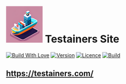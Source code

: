 <h1>
<img src="assets/images/testainers-100.png" alt="Testainers" title="Testainers">
Testainers Site
</h1>

[![Build With Love](https://img.shields.io/badge/%20built%20with-%20%E2%9D%A4-ff69b4.svg)](https://github.com/edufolly/testainers/stargazers)
[![Version](https://img.shields.io/badge/dynamic/json?url=https%3A%2F%2Fapi.github.com%2Frepos%2Ftestainers%2Fsite%2Freleases%2Flatest&query=%24.name&label=version&color=orange)](https://testainers.com/)
[![Licence](https://img.shields.io/github/license/edufolly/testainers?color=blue)](https://github.com/testainers/site/blob/main/LICENSE)
[![Build](https://img.shields.io/github/actions/workflow/status/testainers/site/main.yml?branch=main)](https://github.com/testainers/site/releases/latest)

## https://testainers.com/
